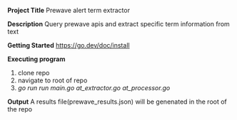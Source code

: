 **Project Title**
Prewave alert term extractor

**Description**
Query prewave apis and extract specific term information from text

**Getting Started**
https://go.dev/doc/install

**Executing program**
1. clone repo
2. navigate to root of repo
3. _go run run main.go at_extractor.go at_processor.go_

**Output**
A results file(prewave_results.json) will be genenated in the root of the repo

